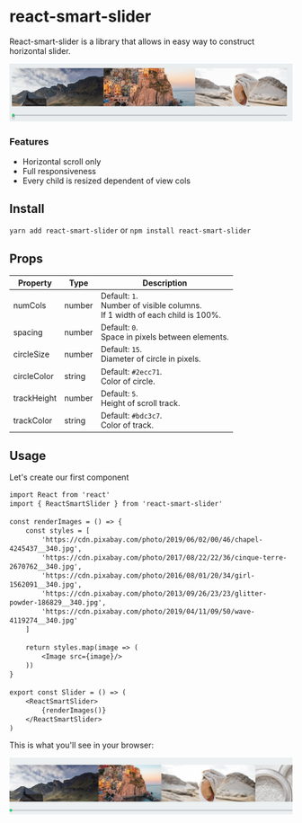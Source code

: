 # react-smart-slider

React-smart-slider is a library that allows in easy way to construct horizontal slider.

<p align="center">
  <img src="assets/react-smart-slider-demo-first.gif" />
</p>

### Features

- Horizontal scroll only
- Full responsiveness
- Every child is resized dependent of view cols

## Install
`yarn add react-smart-slider` or `npm install react-smart-slider`

## Props

Property      | Type          | Description
------------- | ------------- | ------------
numCols       | number        | Default: `1`.<br> Number of visible columns.<br>If 1 width of each child is 100%.
spacing       | number        | Default: `0`.<br> Space in pixels between elements.
circleSize    | number        | Default: `15`.<br> Diameter of circle in pixels.
circleColor   | string        | Default: `#2ecc71`.<br> Color of circle.
trackHeight   | number        | Default: `5`.<br> Height of scroll track.
trackColor    | string        | Default: `#bdc3c7`.<br> Color of track.

## Usage

Let's create our first component

    import React from 'react'
    import { ReactSmartSlider } from 'react-smart-slider'
    
    const renderImages = () => {
        const styles = [
            'https://cdn.pixabay.com/photo/2019/06/02/00/46/chapel-4245437__340.jpg',
            'https://cdn.pixabay.com/photo/2017/08/22/22/36/cinque-terre-2670762__340.jpg',
            'https://cdn.pixabay.com/photo/2016/08/01/20/34/girl-1562091__340.jpg',
            'https://cdn.pixabay.com/photo/2013/09/26/23/23/glitter-powder-186829__340.jpg',
            'https://cdn.pixabay.com/photo/2019/04/11/09/50/wave-4119274__340.jpg'
        ]
    
        return styles.map(image => (
            <Image src={image}/>
        ))
    }
    
    export const Slider = () => (
        <ReactSmartSlider>
            {renderImages()}
        </ReactSmartSlider>
    )
    
This is what you'll see in your browser:

<p align="center">
  <img src="assets/usage-first.png" />
</p>
